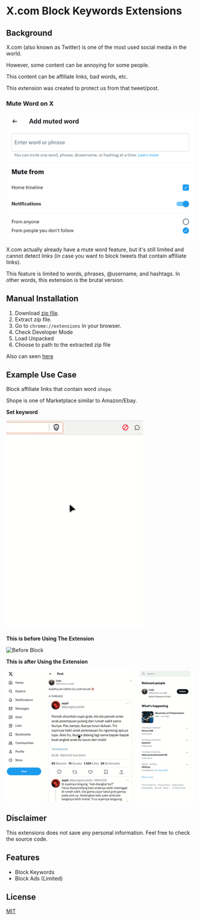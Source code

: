 # X.com Block Keywords Extensions

## Background

X.com (also known as Twitter) is one of the most used social media in the world.

However, some content can be annoying for some people.

This content can be affiliate links, bad words, etc.

This extension was created to protect us from that tweet/post.

### Mute Word on X

![Twitter post](./docs/img/muted_word.png)

X.com actually already have a mute word feature, but it's still limited and cannot detect links (in case you want to block tweets that contain affiliate links).

This feature is limited to words, phrases, @username, and hashtags. In other words, this extension is the brutal version.

## Manual Installation

1. Download [zip file](https://github.com/labasubagia/x-block-keyword/archive/refs/heads/main.zip).
1. Extract zip file.
1. Go to `chrome://extensions` in your browser.
1. Check Developer Mode
1. Load Unpacked
1. Choose to path to the extracted zip file

Also can seen [here](https://ui.vision/howto/install-chrome-extension-from-file)

## Example Use Case

Block affiliate links that contain word `shope`.

Shope is one of Marketplace similar to Amazon/Ebay.

**Set keyword**

![Set Keyword](./docs/img/set_keyword.gif)

**This is before Using The Extension**

![Before Block](./docs/img/before_block.gif)

**This is after Using the Extension**

![After Block](./docs/img/after_block.gif)

## Disclaimer

This extensions does not save any personal information. Feel free to check the source code.

## Features

- Block Keywords
- Block Ads (Limited)

## License

[MIT](./LICENSE)
